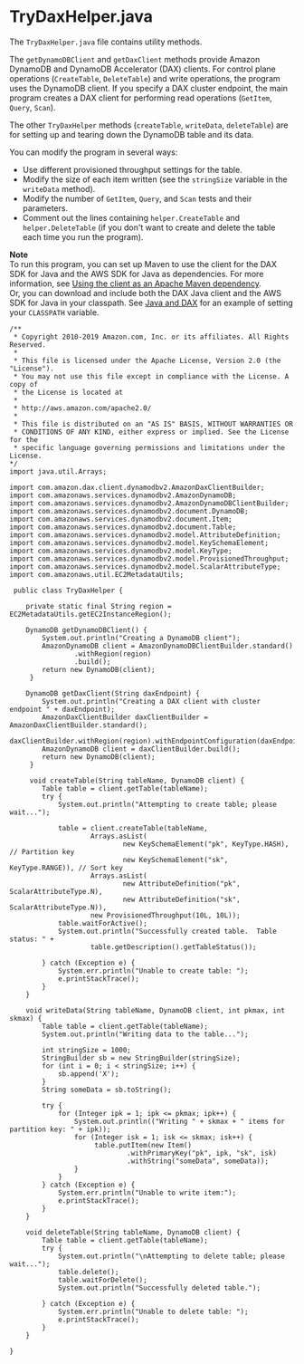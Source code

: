 # TryDaxHelper\.java<a name="DAX.client.run-application-java.TryDaxHelper"></a>

The `TryDaxHelper.java` file contains utility methods\.

The `getDynamoDBClient` and `getDaxClient` methods provide Amazon DynamoDB and DynamoDB Accelerator \(DAX\) clients\. For control plane operations \(`CreateTable`, `DeleteTable`\) and write operations, the program uses the DynamoDB client\. If you specify a DAX cluster endpoint, the main program creates a DAX client for performing read operations \(`GetItem`, `Query`, `Scan`\)\.

The other `TryDaxHelper` methods \(`createTable`, `writeData`, `deleteTable`\) are for setting up and tearing down the DynamoDB table and its data\.

You can modify the program in several ways:
+ Use different provisioned throughput settings for the table\.
+ Modify the size of each item written \(see the `stringSize` variable in the `writeData` method\)\.
+ Modify the number of `GetItem`, `Query`, and `Scan` tests and their parameters\.
+ Comment out the lines containing `helper.CreateTable` and `helper.DeleteTable` \(if you don't want to create and delete the table each time you run the program\)\.

**Note**  
 To run this program, you can set up Maven to use the client for the DAX SDK for Java and the AWS SDK for Java as dependencies\. For more information, see [Using the client as an Apache Maven dependency](DAX.client.java-sdk-v1.md#DAXClient.Maven)\.   
Or, you can download and include both the DAX Java client and the AWS SDK for Java in your classpath\. See [Java and DAX](DAX.client.run-application-java.md) for an example of setting your `CLASSPATH` variable\.

```
/**
 * Copyright 2010-2019 Amazon.com, Inc. or its affiliates. All Rights Reserved.
 *
 * This file is licensed under the Apache License, Version 2.0 (the "License").
 * You may not use this file except in compliance with the License. A copy of
 * the License is located at
 *
 * http://aws.amazon.com/apache2.0/
 *
 * This file is distributed on an "AS IS" BASIS, WITHOUT WARRANTIES OR
 * CONDITIONS OF ANY KIND, either express or implied. See the License for the
 * specific language governing permissions and limitations under the License.
*/
import java.util.Arrays;

import com.amazon.dax.client.dynamodbv2.AmazonDaxClientBuilder;
import com.amazonaws.services.dynamodbv2.AmazonDynamoDB;
import com.amazonaws.services.dynamodbv2.AmazonDynamoDBClientBuilder;
import com.amazonaws.services.dynamodbv2.document.DynamoDB;
import com.amazonaws.services.dynamodbv2.document.Item;
import com.amazonaws.services.dynamodbv2.document.Table;
import com.amazonaws.services.dynamodbv2.model.AttributeDefinition;
import com.amazonaws.services.dynamodbv2.model.KeySchemaElement;
import com.amazonaws.services.dynamodbv2.model.KeyType;
import com.amazonaws.services.dynamodbv2.model.ProvisionedThroughput;
import com.amazonaws.services.dynamodbv2.model.ScalarAttributeType;
import com.amazonaws.util.EC2MetadataUtils;

 public class TryDaxHelper {

    private static final String region = EC2MetadataUtils.getEC2InstanceRegion();

    DynamoDB getDynamoDBClient() {
        System.out.println("Creating a DynamoDB client");
        AmazonDynamoDB client = AmazonDynamoDBClientBuilder.standard()
                .withRegion(region)
                .build();
        return new DynamoDB(client);
     }

    DynamoDB getDaxClient(String daxEndpoint) {
        System.out.println("Creating a DAX client with cluster endpoint " + daxEndpoint);
        AmazonDaxClientBuilder daxClientBuilder = AmazonDaxClientBuilder.standard();
        daxClientBuilder.withRegion(region).withEndpointConfiguration(daxEndpoint);
        AmazonDynamoDB client = daxClientBuilder.build();
        return new DynamoDB(client);
     }

     void createTable(String tableName, DynamoDB client) {
        Table table = client.getTable(tableName);
        try {
            System.out.println("Attempting to create table; please wait...");

            table = client.createTable(tableName,
                    Arrays.asList(
                            new KeySchemaElement("pk", KeyType.HASH),   // Partition key
                            new KeySchemaElement("sk", KeyType.RANGE)), // Sort key
                    Arrays.asList(
                            new AttributeDefinition("pk", ScalarAttributeType.N),
                            new AttributeDefinition("sk", ScalarAttributeType.N)),
                    new ProvisionedThroughput(10L, 10L));
            table.waitForActive();
            System.out.println("Successfully created table.  Table status: " +
                    table.getDescription().getTableStatus());

        } catch (Exception e) {
            System.err.println("Unable to create table: ");
            e.printStackTrace();
        }
    }

    void writeData(String tableName, DynamoDB client, int pkmax, int skmax) {
        Table table = client.getTable(tableName);
        System.out.println("Writing data to the table...");

        int stringSize = 1000;
        StringBuilder sb = new StringBuilder(stringSize);
        for (int i = 0; i < stringSize; i++) {
            sb.append('X');
        }
        String someData = sb.toString();

        try {
            for (Integer ipk = 1; ipk <= pkmax; ipk++) {
                System.out.println(("Writing " + skmax + " items for partition key: " + ipk));
                for (Integer isk = 1; isk <= skmax; isk++) {
                     table.putItem(new Item()
                             .withPrimaryKey("pk", ipk, "sk", isk)
                             .withString("someData", someData));
                }
            }
        } catch (Exception e) {
            System.err.println("Unable to write item:");
            e.printStackTrace();
        }
    }

    void deleteTable(String tableName, DynamoDB client) {
        Table table = client.getTable(tableName);
        try {
            System.out.println("\nAttempting to delete table; please wait...");
            table.delete();
            table.waitForDelete();
            System.out.println("Successfully deleted table.");

        } catch (Exception e) {
            System.err.println("Unable to delete table: ");
            e.printStackTrace();
        }
    }

}
```